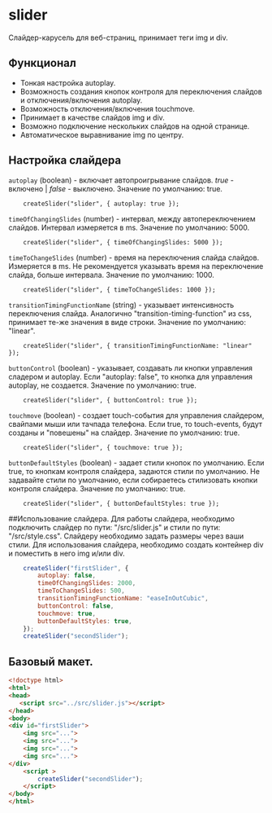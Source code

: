# slider
Слайдер-карусель для веб-страниц, принимает теги img и div.
## Функционал
* Тонкая настройка autoplay.
* Возможность создания кнопок контроля для переключения слайдов и отключения/включения autoplay.
* Возможность отключения/включения touchmove.
* Принимает в качестве слайдов img и div.
* Возможно подключение нескольких слайдов на одной странице.
* Автоматическое выравнивание img по центру.
## Настройка слайдера
`autoplay` (boolean) - включает автопроигрывание слайдов. *true* - включено | *false* - выключено.
Значение по умолчанию: true.
```JS
    createSlider("slider", { autoplay: true });
```

`timeOfChangingSlides` (number) - интервал, между автопереключением слайдов. Интервал измеряется в ms.
Значение по умолчанию: 5000.
```JS
    createSlider("slider", { timeOfChangingSlides: 5000 });
```

`timeToChangeSlides` (number) - время на переключения слайда слайдов. Измеряется в ms. Не рекомендуется указывать время на переключение слайда, больше интервала.
Значение по умолчанию: 1000.
```JS
    createSlider("slider", { timeToChangeSlides: 1000 });
```

`transitionTimingFunctionName` (string) - указывает интенсивность переключения слайда. Аналогично "transition-timing-function" из css, принимает те-же значения в виде строки.
Значение по умолчанию: "linear".
```JS
    createSlider("slider", { transitionTimingFunctionName: "linear" });
```

`buttonControl` (boolean) - указывает, создавать ли кнопки управления сладером и autoplay. Если "autoplay: false", то кнопка для управления autoplay, не создается.
Значение по умолчанию: true.
```JS
    createSlider("slider", { buttonControl: true });
```

`touchmove` (boolean) - создает touch-события для управления слайдером, свайпами мыши или тачпада телефона. Если true, то touch-events, будут созданы и "повешены" на слайдер.
Значение по умолчанию: true.
```JS
    createSlider("slider", { touchmove: true });
```

`buttonDefaultStyles` (boolean) - задает стили кнопок по умолчанию. Если true, то кнопкам контроля слайдера, задаются стили по умолчанию. Не задавайте стили по умолчанию, если собираетесь стилизовать кнопки контроля слайдера.
Значение по умолчанию: true.
```JS
    createSlider("slider", { buttonDefaultStyles: true });
```

##Использование слайдера.
Для работы слайдера, необходимо подключить слайдер по пути: "/src/slider.js" и стили по пути: "/src/style.css". Слайдеру необходимо задать размеры через ваши стили.
Для использования слайдера, необходимо создать контейнер div и поместить в него img и/или div.

```js
    createSlider("firstSlider", {
        autoplay: false,
        timeOfChangingSlides: 2000,
        timeToChangeSlides: 500,
        transitionTimingFunctionName: "easeInOutCubic",
        buttonControl: false,
        touchmove: true,
        buttonDefaultStyles: true,
    });
    createSlider("secondSlider");
```

## Базовый макет.

```html
<!doctype html>
<html>
<head>
   <script src="../src/slider.js"></script>
</head>
<body>
<div id="firstSlider">
    <img src="...">
    <img src="...">
    <img src="...">
    <img src="...">
</div>
    <script >
        createSlider("secondSlider");
    </script>
</body>
</html>
```